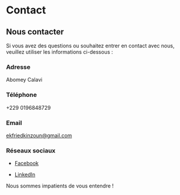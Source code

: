 
# Contact

## Nous contacter

Si vous avez des questions ou souhaitez entrer en contact avec nous, veuillez utiliser les informations ci-dessous :

### Adresse
Abomey Calavi

### Téléphone
+229 0196848729

### Email
ekfriedkinzoun@gmail.com

### Réseaux sociaux
- [Facebook](https://www.facebook.com/elfriedstevedavid.kinzoun)

- [LinkedIn](https://linkedin.com/company/pionniers)

Nous sommes impatients de vous entendre !
